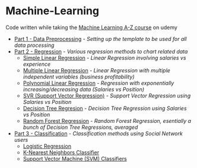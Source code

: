 # Machine-Learning
Code written while taking the [Machine Learning A-Z course](https://www.udemy.com/machinelearning/learn/v4/overview) on udemy

* [Part 1 - Data Preprocessing](../master/Part%201%20-%20Data%20Preprocessing) - _Setting up the template to be used for all data processing_
* [Part 2 - Regression](../master/Part%202%20-%20Regression) - _Various regression methods to chart related data_
  * [Simple Linear Regression](../master/Part%202%20-%20Regression/Section%204%20-%20Simple%20Linear%20Regression) - _Linear Regression involving salaries vs experience_
  * [Multiple Linear Regression](../master/Part%202%20-%20Regression/Section%205%20-%20Multiple%20Linear%20Regression) - _Linear Regression with multiple independent variables (business profitability)_
  * [Polynomial Linear Regression](../master/Part%202%20-%20Regression/Section%206%20-%20Polynomial%20Regression) - _Regression with exponentially increasing/decreasing data (Salaries vs Position)_
  * [SVR (Support Vector Regression)](../master/Part%202%20-%20Regression/Section%207%20-%20Support%20Vector%20Regression%20(SVR)) - _Support Vector Regression using Salaries vs Position_
  * [Decision Tree Regresion](../master/Part%202%20-%20Regression/Section%208%20-%20Decision%20Tree%20Regression) - _Decision Tree Regression using Salaries vs Position_
  * [Random Forest Regression](../master/Part%202%20-%20Regression/Section%209%20-%20Random%20Forest%20Regression) - _Random Forest Regression, esentially a bunch of Decision Tree Regressions, averaged_
* [Part 3 - Classification](../master/Part%203%20-%20Classification) - _Classification methods using Social Network users_
  * [Logistic Regression](../master/Part%203%20-%20Classification/Section%2014%20-%20Logistic%20Regression)
  * [K-Nearest Neighbors Classifier](../master/Part%203%20-%20Classification/Section%2015%20-%20K-Nearest%20Neighbors%20(K-NN))
  * [Support Vector Machine (SVM) Classifiers](../master/Part%203%20-%20Classification/Section%2016%20-%20Support%20Vector%20Machine%20(SVM))
